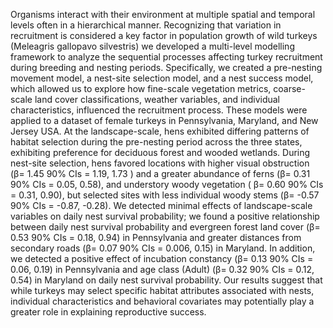 Organisms interact with their environment at multiple spatial and temporal levels often in a hierarchical manner. Recognizing that variation in recruitment is considered a key factor in population growth of wild turkeys (Meleagris gallopavo silvestris) we developed a multi-level modelling framework to analyze the sequential processes affecting turkey recruitment during breeding and nesting periods. Specifically, we created a pre-nesting movement model, a nest-site selection model, and a nest success model, which allowed us to explore how fine-scale vegetation metrics, coarse-scale land cover classifications, weather variables, and individual characteristics, influenced the recruitment process. These models were applied to a dataset of female turkeys in Pennsylvania, Maryland, and New Jersey USA. At the landscape-scale, hens exhibited differing patterns of habitat selection during the pre-nesting period across the three states, exhibiting preference for deciduous forest and wooded wetlands. During nest-site selection, hens favored locations with higher visual obstruction (β= 1.45  90% CIs = 1.19, 1.73 ) and a greater abundance of ferns (β= 0.31  90% CIs = 0.05, 0.58), and understory woody vegetation ( β= 0.60  90% CIs = 0.31, 0.90), but selected sites with less individual woody stems (β= -0.57  90% CIs = -0.87, -0.28). We detected minimal effects of landscape-scale variables on daily nest survival probability; we found a positive relationship between daily nest survival probability and evergreen forest land cover (β= 0.53  90% CIs = 0.18, 0.94) in Pennsylvania and greater distances from secondary roads (β= 0.07  90% CIs = 0.006, 0.15) in Maryland. In addition, we detected a positive effect of incubation constancy (β= 0.13  90% CIs = 0.06, 0.19) in Pennsylvania and age class (Adult) (β= 0.32  90% CIs = 0.12, 0.54) in Maryland on daily nest survival probability. Our results suggest that while turkeys may select specific habitat attributes associated with nests, individual characteristics and behavioral covariates may potentially play a greater role in explaining reproductive success.

